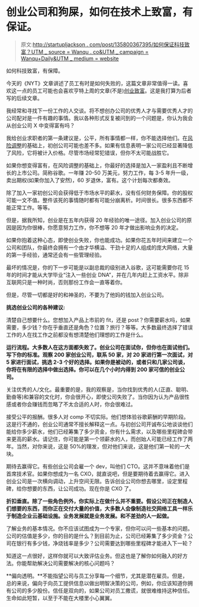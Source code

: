 # 创业公司和狗屎，如何在技术上致富，有保证。

> 原文:[http://startupljackson . com/post/135800367395/如何保证科技致富？UTM _ source = Wanqu . co&UTM _ campaign = Wanqu+Daily&UTM _ medium = website](http://startupljackson.com/post/135800367395/how-to-get-rich-in-tech-guaranteed?utm_source=wanqu.co&utm_campaign=Wanqu+Daily&utm_medium=website)

如何科技致富，有保障。

今天的《NYT》文章讲述了员工有时是如何失败的，这篇文章非常值得一读。喜欢这一点的员工可能也会喜欢亨特上周的文章(不是)[创业致富](https://href.li/?http://hunterwalk.com/2015/12/18/sorry-startup-employee-100-your-equity-probably-wont-make-you-rich/)。这是我打算为后者写的后续文章。

我经常和寻找下一份工作的人交谈。将不想创办公司的优秀人才与需要优秀人才的公司配对是一件有趣的事情。我以各种形式反复被问到的一个问题是，你认为我会从创业公司 X 中变得富有吗？

我给创业求职者的第一条建议是，公平，所有事情都一样，你不能选择他们。在[风险调整](https://href.li/?http://www.investopedia.com/terms/r/riskadjustedreturn.asp)的基础上，初创公司可能也差不多。如果有信息表明一家公司已经显著降低了风险，它将被计入价格。尽管市场经常犯错误，但你不太可能战胜它。

如果你想变得富有，在风险调整的基础上，你最好的选择是加入一家盈利且不断增长的上市公司。简称谷歌。一年赚 20-50 万美元，努力工作，每 3-5 年升一级，卖出期权(如果你加入了安然)，60 岁退休，富有。这个计划每次都奏效。

除了加入一家初创公司会获得低于市场水平的薪水，没有任何财务保障。你的股权可能一文不值。整件该死的事情随时都有可能分崩离析。时间很长。很多东西都不能正常工作。等等。

但是，据我所知，创业是在五年内获得 20 年经验的唯一途径。加入创业公司的原因是因为你很棒，你愿意努力工作，你不想等 20 年才做出影响业务的决定。

如果你抱着这种心态，即使创业失败，你也能成功。如果你花五年时间来建立一个公司和团队，你最终会拥有一个由才华横溢、干劲十足的人组成的庞大网络，大量的第一手经验，通常还会有一些管理经验。

最坏的情况是，你的下一步可能是以副总裁的级别进入谷歌，这可能需要你花 15 年的时间才能从大学毕业“注入一些创业 DNA”，并在几年内赶上工资水平。除非互联网只是一种时尚，否则那份工作会一直等着你。

但是，尽管一切都是好的和神圣的，不要为了他妈的钱加入创业公司。

**挑选创业公司的各种建议:**

清楚自己想要什么。您想加入产品上市前的 fit，还是 post？你需要薪水吗，如果需要，多少钱？你在乎垂直还是角色？位置？旅行？等等。大多数最终选择了错误工作的人在找工作之前都没有想清楚他们理想的工作是什么。

**运行流程。大多数人在这方面都失败了。创业公司在面试你，但你也在面试他们。写下你的标准。观察 200 家创业公司，联系 50 家，对 20 家进行第一次面试，对 5 家进行面试，挑选 2-3 个好的选择。如果你是被动的，或者只和几家公司谈，你将在有限的选择中做出选择。你可以在几个小时内得到 200 家可信的创业公司。**

关注优秀的人/文化。最重要的是，我的观察是，当你找到优秀的人(正直、聪明、勤奋等)和兼容的文化时，你会很开心，即使公司失败了。当你因为认为产品很性感或者你会赚钱而忽略了不太合适的人时，你会很难过。

接受公平的报酬。很多人对 comp 不切实际。他们想体验谷歌薪酬的早期阶段。这是行不通的，创业公司通常不擅长解释这一点。与初创公司开诚布公地谈谈他们能给你多少薪水，他们已经筹集了多少资金，你有什么需求，以及哪些里程碑会带来更高的薪水。请记住，你可能是第一个领薪水的人，而创始人可能已经工作了两年。当然，对你来说，这是 50%的理发，但对他们来说，这是他们第一轮的一大块。

期待去赢得它。有些创业公司会雇一个 dev，叫他们 CTO。这并不意味着他们是首席技术官。如果你想成为一名 CXO，就直说吧，但是要期待着去赢得它。进入创业公司是一次横向调动，上升空间无限。告诉创业公司你想去哪里，设定里程碑，给你想要的东西，让公司成功。现在你是 CXO 了。

**折扣垂直。除了一些角色例外，你实际上在做什么并不重要。假设公司正在制造人们想要的东西，而你正在交付大量的价值，大多数人会像制造社交网络工具一样乐于制造企业云基础设施。业务发展就是业务发展。和不差劲的人一起做。**

了解业务的基本情况。你不应该试图成为一个专家，但你可以问一些基本的问题。公司的估值是多少，你的目的是什么？到目前为止，公司已经筹集了多少资金？公司在银行有多少钱，净烧钱率是多少？公司需要达到哪些里程碑才能进入下一轮？

知道这一点很好，这样你就可以大致评估业务。但这也是了解你如何融入的好方法。你能帮助解决公司需要解决的核心问题吗？

**偏向透明。**不能指望公司与员工分享每一个细节，尤其是潜在雇员。但是，总的来说，偏向于向员工提供信息以做出明智决策的公司，例如，你应该知道你拥有公司的多少股份。信任是双向的，如果公司对员工撒谎，就很难维持这种信任。生命如此短暂，以至于不能在大楼里小心翼翼。